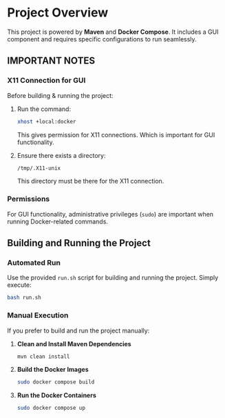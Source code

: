 # Project Overview

This project is powered by **Maven** and **Docker Compose**. It includes a GUI component and requires specific configurations to run seamlessly.

## IMPORTANT NOTES

### X11 Connection for GUI
Before building & running the project:

1. Run the command:
   ```bash
   xhost +local:docker
   ```
   This gives permission for X11 connections. Which is important for GUI functionality.

2. Ensure there exists a directory:
   ```bash
   /tmp/.X11-unix
   ```
   This directory must be there for the X11 connection.

### Permissions
For GUI functionality, administrative privileges (`sudo`) are important when running Docker-related commands.

## Building and Running the Project

### Automated Run
Use the provided `run.sh` script for building and running the project. Simply execute:
```bash
bash run.sh
```

### Manual Execution
If you prefer to build and run the project manually:

1. **Clean and Install Maven Dependencies**
   ```bash
   mvn clean install
   ```

2. **Build the Docker Images**
   ```bash
   sudo docker compose build
   ```

3. **Run the Docker Containers**
   ```bash
   sudo docker compose up
   ```


